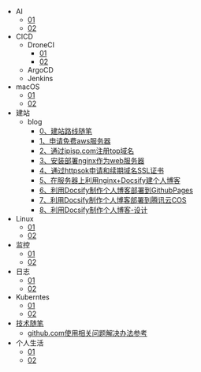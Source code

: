 * AI
  * [01](ai/01.md)
  * [02](ai/01.md)
* CICD
  * DroneCI
    * [01](cicd/droneci/01.md)
    * [02](cicd/droneci/02.md)
  * ArgoCD
  * Jenkins
* macOS
  * [01](macos/01.md)
  * [02](macos/02.md)
* 建站
  * blog
    * [0、建站路线随笔](建站/blog/0、建站路线随笔.md)
    * [1、申请免费aws服务器](建站/blog/1、申请免费aws服务器.md)
    * [2、通过jpisp.com注册top域名](建站/blog/2、通过jpisp.com注册top域名.md)
    * [3、安装部署nginx作为web服务器](建站/blog/3、安装部署nginx作为web服务器.md)
    * [4、通过httpsok申请和续期域名SSL证书](建站/blog/4、通过httpsok申请和续期域名SSL证书.md)
    * [5、在服务器上利用nginx+Docsify建个人博客](建站/blog/5、在服务器上利用nginx+Docsify建个人博客.md)
    * [6、利用Docsify制作个人博客部署到GithubPages](建站/blog/6、利用Docsify制作个人博客部署到GithubPages.md)
    * [7、利用Docsify制作个人博客部署到腾讯云COS](建站/blog/7、利用Docsify制作个人博客部署到腾讯云COS.md)
    * [8、利用Docsify制作个人博客-设计](建站/blog/8、利用Docsify制作个人博客-设计.md)
* Linux
  * [01](linux/01.md)
  * [02](linux/02.md)
* 监控
  * [01](监控/01.md)
  * [02](监控/02.md)
* 日志
  * [01](日志/01.md)
  * [02](日志/02.md)
* Kuberntes
  * [01](kubernetes/01.md)
  * [02](kubernetes/02.md)
* [技术随笔](技术随笔/)
  * [github.com使用相关问题解决办法参考](技术随笔/github.com使用相关问题解决办法参考.md)
* 个人生活
  * [01](个人生活/01.md)
  * [02](个人生活/02.md)